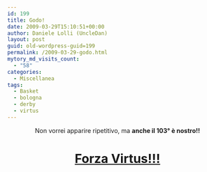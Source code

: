 ```yaml
---
id: 199
title: Godo!
date: 2009-03-29T15:10:51+00:00
author: Daniele Lolli (UncleDan)
layout: post
guid: old-wordpress-guid=199
permalink: /2009-03-29-godo.html
mytory_md_visits_count:
  - "58"
categories:
  - Miscellanea
tags:
  - Basket
  - bologna
  - derby
  - virtus
---
```

<p style="text-align: center;">
  Non vorrei apparire ripetitivo, ma <strong>anche il 103° è nostro!!</strong>
</p>

<p style="text-align: center;">
  <h1 style="text-align: center;">
    <a href="http://www.virtus.it/" target="_blank">Forza Virtus!!!</a>
  </h1>